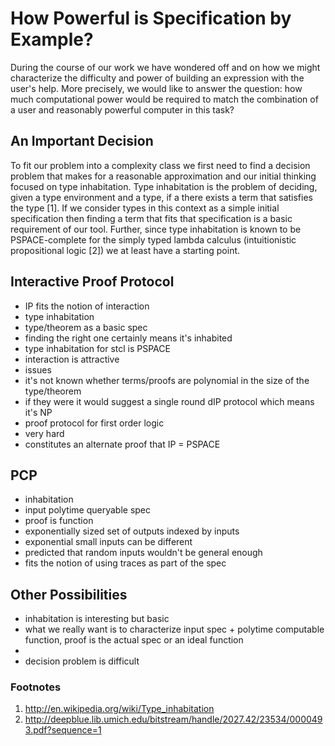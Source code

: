 # How Powerful is Specification by Example?

During the course of our work we have wondered off and on how we might characterize the difficulty and power of building an expression with the user's help. More precisely, we would like to answer the question: how much computational power would be required to match the combination of a user and reasonably powerful computer in this task?

## An Important Decision

To fit our problem into a  complexity class we first need to find a decision problem that makes for a reasonable approximation and our initial thinking focused on type inhabitation. Type inhabitation is the problem of deciding, given a type environment and a type, if a there exists a term that satisfies the type [1]. If we consider types in this context as a simple initial specification then finding a term that fits that specification is a basic requirement of our tool. Further, since type inhabitation is known to be PSPACE-complete for the simply typed lambda calculus (intuitionistic propositional logic [2]) we at least have a starting point.

## Interactive Proof Protocol


- IP fits the notion of interaction
- type inhabitation
- type/theorem as a basic spec
- finding the right one certainly means it's inhabited
- type inhabitation for stcl is PSPACE
- interaction is attractive
- issues
- it's not known whether terms/proofs are polynomial in the size of the type/theorem
- if they were it would suggest a single round dIP protocol which means it's NP
- proof protocol for first order logic
 - very hard
 - constitutes an alternate proof that IP = PSPACE

## PCP

- inhabitation
- input polytime queryable spec
- proof is function
- exponentially sized set of outputs indexed by inputs
- exponential small inputs can be different
- predicted that random inputs wouldn't be general enough
- fits the notion of using traces as part of the spec

## Other Possibilities

- inhabitation is interesting but basic
- what we really want is to characterize
input spec + polytime computable function, proof is the actual spec or an ideal function
-
- decision problem is difficult

### Footnotes

1. http://en.wikipedia.org/wiki/Type_inhabitation
2. http://deepblue.lib.umich.edu/bitstream/handle/2027.42/23534/0000493.pdf?sequence=1
